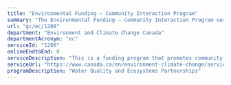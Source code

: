 ```yaml
---
title: "Environmental Funding – Community Interaction Program"
summary: "The Environmental Funding – Community Interaction Program service from Environment and Climate Change Canada is not available end-to-end online, according to the GC Service Inventory."
url: "gc/ec/1208"
department: "Environment and Climate Change Canada"
departmentAcronym: "ec"
serviceId: "1208"
onlineEndtoEnd: 0
serviceDescription: "This is a funding program that promotes community projects that conserve and improve the St. Lawrence ecosystem. The program is part of the St. Lawrence Action Plan 2011-2026. Only available to applicants in Quebec."
serviceUrl: "https://www.canada.ca/en/environment-climate-change/services/environmental-funding/programs/community-interaction-program.html"
programDescription: "Water Quality and Ecosystems Partnerships"
---
```

